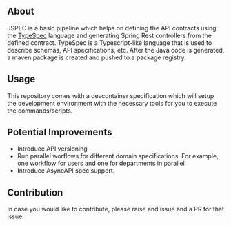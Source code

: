 ## About

JSPEC is a basic pipeline which helps on defining the API contracts using the [TypeSpec](https://typespec.io/) language and generating Spring Rest controllers from the defined contract. TypeSpec is a Typescript-like language that is used to describe schemas, API specifications, etc. After the Java code is generated, a maven package is created and pushed to a package registry.

## Usage
This repository comes with a devcontainer specification which will setup the development environment with the necessary tools for you to execute the commands/scripts. 

## Potential Improvements
- Introduce API versioning
- Run parallel worflows for different domain specifications. For example, one workflow for users and one for departments in parallel
- Introduce AsyncAPI spec support.

## Contribution
In case you would like to contribute, please raise and issue and a PR for that issue.